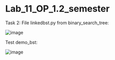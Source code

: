 # Lab_11_OP_1.2_semester


Task 2:
File linkedbst.py from binary_search_tree:

![image](https://github.com/vbronetskyi/Lab_11_OP_1.2_semester/assets/116158735/32193b6f-b95b-4436-9ac6-a33c212667ad)

Test demo_bst:

![image](https://github.com/vbronetskyi/Lab_11_OP_1.2_semester/assets/116158735/dbb6d0a8-137b-417a-93e2-6abef19da8cd)
